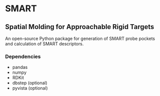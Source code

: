 # SMART
## Spatial Molding for Approachable Rigid Targets
An open-source Python package for generation of SMART probe pockets and calculation of SMART descriptors.
### Dependencies
- pandas
- numpy
- RDKit
- dbstep (optional)
- pyvista (optional)

